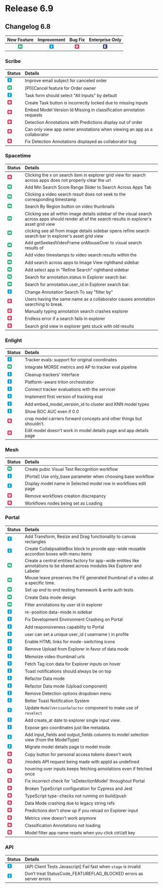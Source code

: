 # Release 6.9

## Changelog 6.8

| New Feature | Improvement | Bug Fix | Enterprise Only |
| :---: | :---: | :---: | :---: |
| ![](../../.gitbook/assets/new_feature%20%2852%29.jpg) | ![](../../.gitbook/assets/improvement%20%2883%29.jpg) | ![](../../.gitbook/assets/bug%20%28248%29.jpg) | ![](../../.gitbook/assets/enterprise%20%2810%29.jpg) |

### Scribe

| Status | Details |
| :--- | :--- |
| ![](../../.gitbook/assets/improvement%20%2883%29.jpg) | Improve email subject for canceled order |
| ![](../../.gitbook/assets/new_feature%20%2852%29.jpg) | \[P0\]Cancel feature for Order owner |
| ![](../../.gitbook/assets/improvement%20%2883%29.jpg) | Task form should select "All Inputs" by default |
| ![](../../.gitbook/assets/bug%20%28248%29.jpg) | Create Task button is incorrectly locked due to missing inputs |
| ![](../../.gitbook/assets/bug%20%28248%29.jpg) | Embed Model Version Id Missing in classification annotation requests |
| ![](../../.gitbook/assets/bug%20%28248%29.jpg) | Detection Annotations with Predictions display out of order |
| ![](../../.gitbook/assets/bug%20%28248%29.jpg) | Can only view app owner annotations when viewing an app as a collaborator |
| ![](../../.gitbook/assets/bug%20%28248%29.jpg) | Fix Detection Annotations displayed as collaborator bug |

### Spacetime

| Status | Details |
| :--- | :--- |
| ![](../../.gitbook/assets/bug%20%28248%29.jpg) | Clicking the x on search item in explorer grid view for search across apps does not properly clear the url |
| ![](../../.gitbook/assets/new_feature%20%2852%29.jpg) | Add Min Search Score Range Slider to Search Across Apps Tab |
| ![](../../.gitbook/assets/new_feature%20%2852%29.jpg) | Clicking a video search result does not seek to the corresponding timestamp |
| ![](../../.gitbook/assets/new_feature%20%2852%29.jpg) | Search By Region button on video thunbnails |
| ![](../../.gitbook/assets/new_feature%20%2852%29.jpg) | Clicking see all within image details sidebar of the visual search across apps should render all of the search results in explorer's asset grid view |
| ![](../../.gitbook/assets/new_feature%20%2852%29.jpg) | clicking see all from image details sidebar opens refine search search bar in explorer's asset grid view |
| ![](../../.gitbook/assets/new_feature%20%2852%29.jpg) | Add getSeekedVideoFrame onMouseOver to visual search results of |
| ![](../../.gitbook/assets/new_feature%20%2852%29.jpg) | Add video timestamps to video search results within the |
| ![](../../.gitbook/assets/new_feature%20%2852%29.jpg) | Add search across apps to Image View righthand sidebar |
| ![](../../.gitbook/assets/new_feature%20%2852%29.jpg) | Add select app in "Refine Search" righthand sidebar |
| ![](../../.gitbook/assets/new_feature%20%2852%29.jpg) | Search for annotation.status in Explorer search bar. |
| ![](../../.gitbook/assets/new_feature%20%2852%29.jpg) | Search for annotation.user\_id in Explorer search bar. |
| ![](../../.gitbook/assets/improvement%20%2883%29.jpg) | Change Annotation Search To say "filter by" |
| ![](../../.gitbook/assets/bug%20%28248%29.jpg) | Users having the same name as a collaborator causes annotation searching to break. |
| ![](../../.gitbook/assets/bug%20%28248%29.jpg) | Manually typing annotation search crashes explorer |
| ![](../../.gitbook/assets/bug%20%28248%29.jpg) | Endless error if a search fails in explorer |
| ![](../../.gitbook/assets/bug%20%28248%29.jpg) | Search grid view in explorer gets stuck with old results |

### Enlight

| Status | Details |
| :--- | :--- |
| ![](../../.gitbook/assets/improvement%20%2883%29.jpg) | Tracker evals: support for original coordinates |
| ![](../../.gitbook/assets/new_feature%20%2852%29.jpg) | Integrate MORSE metrics and AP to tracker eval pipeline |
| ![](../../.gitbook/assets/improvement%20%2883%29.jpg) | Cleanup trackers' interface |
| ![](../../.gitbook/assets/improvement%20%2883%29.jpg) | Platform-aware triton orchestrator |
| ![](../../.gitbook/assets/improvement%20%2883%29.jpg) | Connect tracker evaluations with the servicer |
| ![](../../.gitbook/assets/improvement%20%2883%29.jpg) | Implement first version of tracking eval |
| ![](../../.gitbook/assets/improvement%20%2883%29.jpg) | Add embed\_model\_version\_id to cluster and KNN model types |
| ![](../../.gitbook/assets/improvement%20%2883%29.jpg) | Show ROC AUC even if 0.0 |
| ![](../../.gitbook/assets/bug%20%28248%29.jpg) | crop model carriers forward concepts and other things but shouldn’t. |
| ![](../../.gitbook/assets/bug%20%28248%29.jpg) | Edit model doesn't work in model details page and app details page |

### Mesh

| Status | Details |
| :--- | :--- |
| ![](../../.gitbook/assets/new_feature%20%2852%29.jpg) | Create pubic Visual Text Recognition workflow |
| ![](../../.gitbook/assets/improvement%20%2883%29.jpg) | \[Portal\] Use only\_base parameter when choosing base workflow |
| ![](../../.gitbook/assets/improvement%20%2883%29.jpg) | Display model name in Selected model row in workflows edit page |
| ![](../../.gitbook/assets/bug%20%28248%29.jpg) | Remove workflows creation discrepancy |
| ![](../../.gitbook/assets/bug%20%28248%29.jpg) | Workflows nodes being set as Loading |

### Portal

| Status | Details |
| :--- | :--- |
| ![](../../.gitbook/assets/improvement%20%2883%29.jpg) | Add Transform, Resize and Drag functionality to canvas rectangles |
| ![](../../.gitbook/assets/improvement%20%2883%29.jpg) | Create CollabpsableBox block to provide app-wide reusable accordion boxes with menu items |
| ![](../../.gitbook/assets/new_feature%20%2852%29.jpg) | Create a central entities factory for app-wide entities like annotations to be shared across modules like Explorer and Labeler |
| ![](../../.gitbook/assets/new_feature%20%2852%29.jpg) | Mouse leave preserves the FE generated thumbnail of a video at a specific time. |
| ![](../../.gitbook/assets/new_feature%20%2852%29.jpg) | Set up end to end testing framework & write auth tests |
| ![](../../.gitbook/assets/new_feature%20%2852%29.jpg) | Create Data mode design |
| ![](../../.gitbook/assets/new_feature%20%2852%29.jpg) | Filter annotations by user id in explorer |
| ![](../../.gitbook/assets/improvement%20%2883%29.jpg) | re-position data-mode in sidebar |
| ![](../../.gitbook/assets/improvement%20%2883%29.jpg) | Fix Development Environment Crashing on Portal |
| ![](../../.gitbook/assets/improvement%20%2883%29.jpg) | Add responsiveness capability to Portal |
| ![](../../.gitbook/assets/improvement%20%2883%29.jpg) | user can set a unique user\_id \( username \) in profile |
| ![](../../.gitbook/assets/improvement%20%2883%29.jpg) | Enable HTML links for mode-switching icons |
| ![](../../.gitbook/assets/improvement%20%2883%29.jpg) | Remove Upload from Explorer in favor of data mode |
| ![](../../.gitbook/assets/improvement%20%2883%29.jpg) | Memoize video thumbnail urls |
| ![](../../.gitbook/assets/improvement%20%2883%29.jpg) | Fetch Tag icon data for Explorer inputs on hover |
| ![](../../.gitbook/assets/improvement%20%2883%29.jpg) | Toast notifications should always be on top |
| ![](../../.gitbook/assets/improvement%20%2883%29.jpg) | Refactor Data mode |
| ![](../../.gitbook/assets/improvement%20%2883%29.jpg) | Refactor Data mode \(Upload component\) |
| ![](../../.gitbook/assets/improvement%20%2883%29.jpg) | Remove Detection options dropdown menu |
| ![](../../.gitbook/assets/improvement%20%2883%29.jpg) | Better Toast Notification System |
| ![](../../.gitbook/assets/improvement%20%2883%29.jpg) | Update `ModelVersionSelector` component to make use of `reselect` |
| ![](../../.gitbook/assets/improvement%20%2883%29.jpg) | Add create\_at date to explorer single input view. |
| ![](../../.gitbook/assets/improvement%20%2883%29.jpg) | Expose geo coordinates just like metadata. |
| ![](../../.gitbook/assets/improvement%20%2883%29.jpg) | Add input\_fields and output\_fields columns to model selection view \(from the ModelType\) |
| ![](../../.gitbook/assets/improvement%20%2883%29.jpg) | Migrate model details page to model mode |
| ![](../../.gitbook/assets/bug%20%28248%29.jpg) | Copy button for personal access tokens doesn't work |
| ![](../../.gitbook/assets/bug%20%28248%29.jpg) | /models API request being made with appId as undefined |
| ![](../../.gitbook/assets/bug%20%28248%29.jpg) | hovering over inputs keeps fetching annotations even if fetched once |
| ![](../../.gitbook/assets/bug%20%28248%29.jpg) | Fix incorrect check for 'isDetectionModel' throughout Portal |
| ![](../../.gitbook/assets/bug%20%28248%29.jpg) | Broken TypeScript configuration for Cypress and Jest |
| ![](../../.gitbook/assets/bug%20%28248%29.jpg) | TypeScript type-checks not running on build/push |
| ![](../../.gitbook/assets/bug%20%28248%29.jpg) | Data Mode crashing due to legacy string refs |
| ![](../../.gitbook/assets/bug%20%28248%29.jpg) | Predictions don't show up if you reload on Explorer input |
| ![](../../.gitbook/assets/bug%20%28248%29.jpg) | Metrics view doesn't work anymore |
| ![](../../.gitbook/assets/bug%20%28248%29.jpg) | Classification Annotations not loading |
| ![](../../.gitbook/assets/bug%20%28248%29.jpg) | Model filter app name resets when you click ctrl/alt key |

### API

| Status | Details |
| :--- | :--- |
| ![](../../.gitbook/assets/improvement%20%2883%29.jpg) | \[API Client Tests Javascript\] Fail fast when `stage` is invalid |
| ![](../../.gitbook/assets/improvement%20%2883%29.jpg) | Don’t treat StatusCode\_FEATUREFLAG\_BLOCKED errors as server errors |

